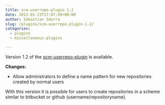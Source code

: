 ```yaml
---
title: scm-userrepo-plugin 1.2
date: 2012-01-23T17:07:50+00:00
author: Sebastian Sdorra
slug: /plugins/scm-userrepo-plugin-1-2/
categories:
  - plugins
  - miscellaneous-plugins

---
```

Version 1.2 of the [scm-userrepo-plugin](https://bitbucket.org/sdorra/scm-userrepo-plugin) is available.

**Changes:**

- Allow administrators to define a name pattern for new repositories created by normal users

With this version it is possible for users to create repositories in a scheme similar to bitbucket or github (username/repositoryname).

